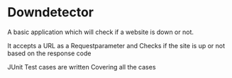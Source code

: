 # Downdetector
A basic application which will check if a website is down or not.

It accepts a URL as a Requestparameter and Checks if the site is up or not based on the response code

JUnit  Test cases are written Covering all the cases
